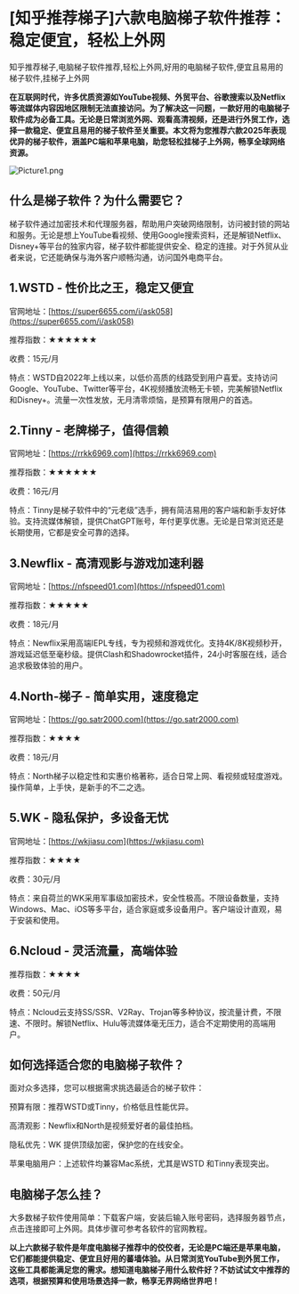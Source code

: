 # [知乎推荐梯子]六款电脑梯子软件推荐：稳定便宜，轻松上外网
知乎推荐梯子,电脑梯子软件推荐,轻松上外网,好用的电脑梯子软件,便宜且易用的梯子软件,挂梯子上外网

**在互联网时代，许多优质资源如YouTube视频、外贸平台、谷歌搜索以及Netflix等流媒体内容因地区限制无法直接访问。为了解决这一问题，一款好用的电脑梯子软件成为必备工具。无论是日常浏览外网、观看高清视频，还是进行外贸工作，选择一款稳定、便宜且易用的梯子软件至关重要。本文将为您推荐六款2025年表现优异的梯子软件，涵盖PC端和苹果电脑，助您轻松挂梯子上外网，畅享全球网络资源。**

![Picture1.png](https://p.inari.site/usr/795/689adb8a2edc6.png)

## 什么是梯子软件？为什么需要它？
梯子软件通过加密技术和代理服务器，帮助用户突破网络限制，访问被封锁的网站和服务。无论是想上YouTube看视频、使用Google搜索资料，还是解锁Netflix、Disney+等平台的独家内容，梯子软件都能提供安全、稳定的连接。对于外贸从业者来说，它还能确保与海外客户顺畅沟通，访问国外电商平台。

## 1.WSTD - 性价比之王，稳定又便宜
官网地址：[https://super6655.com/i/ask058](https://super6655.com/i/ask058)

推荐指数：★★★★★★

收费：15元/月

特点：WSTD自2022年上线以来，以低价高质的线路受到用户喜爱。支持访问Google、YouTube、Twitter等平台，4K视频播放流畅无卡顿，完美解锁Netflix和Disney+。流量一次性发放，无月清零烦恼，是预算有限用户的首选。

## 2.Tinny - 老牌梯子，值得信赖
官网地址：[https://rrkk6969.com](https://rrkk6969.com)

推荐指数：★★★★★★

收费：16元/月

特点：Tinny是梯子软件中的“元老级”选手，拥有简洁易用的客户端和新手友好体验。支持流媒体解锁，提供ChatGPT账号，年付更享优惠。无论是日常浏览还是长期使用，它都是安全可靠的选择。

## 3.Newflix - 高清观影与游戏加速利器
官网地址：[https://nfspeed01.com](https://nfspeed01.com)

推荐指数：★★★★★

收费：18元/月

特点：Newflix采用高端IEPL专线，专为视频和游戏优化。支持4K/8K视频秒开，游戏延迟低至毫秒级。提供Clash和Shadowrocket插件，24小时客服在线，适合追求极致体验的用户。

## 4.North-梯子 - 简单实用，速度稳定
官网地址：[https://go.satr2000.com](https://go.satr2000.com)

推荐指数：★★★★

收费：18元/月

特点：North梯子以稳定性和实惠价格著称，适合日常上网、看视频或轻度游戏。操作简单，上手快，是新手的不二之选。

## 5.WK - 隐私保护，多设备无忧
官网地址：[https://wkjiasu.com](https://wkjiasu.com)

推荐指数：★★★★

收费：30元/月

特点：来自荷兰的WK采用军事级加密技术，安全性极高。不限设备数量，支持Windows、Mac、iOS等多平台，适合家庭或多设备用户。客户端设计直观，易于安装和使用。

## 6.Ncloud - 灵活流量，高端体验
推荐指数：★★★★

收费：50元/月

特点：Ncloud云支持SS/SSR、V2Ray、Trojan等多种协议，按流量计费，不限速、不限时。解锁Netflix、Hulu等流媒体毫无压力，适合不定期使用的高端用户。

## 如何选择适合您的电脑梯子软件？
面对众多选择，您可以根据需求挑选最适合的梯子软件：

预算有限：推荐WSTD或Tinny，价格低且性能优异。

高清观影：Newflix和North是视频爱好者的最佳拍档。

隐私优先：WK 提供顶级加密，保护您的在线安全。

苹果电脑用户：上述软件均兼容Mac系统，尤其是WSTD 和Tinny表现突出。

## 电脑梯子怎么挂？
大多数梯子软件使用简单：下载客户端，安装后输入账号密码，选择服务器节点，点击连接即可上外网。具体步骤可参考各软件的官网教程。

**以上六款梯子软件是年度电脑梯子推荐中的佼佼者，无论是PC端还是苹果电脑，它们都能提供稳定、便宜且好用的蕃墙体验。从日常浏览YouTube到外贸工作，这些工具都能满足您的需求。想知道电脑梯子用什么软件好？不妨试试文中推荐的选项，根据预算和使用场景选择一款，畅享无界网络世界吧！**
